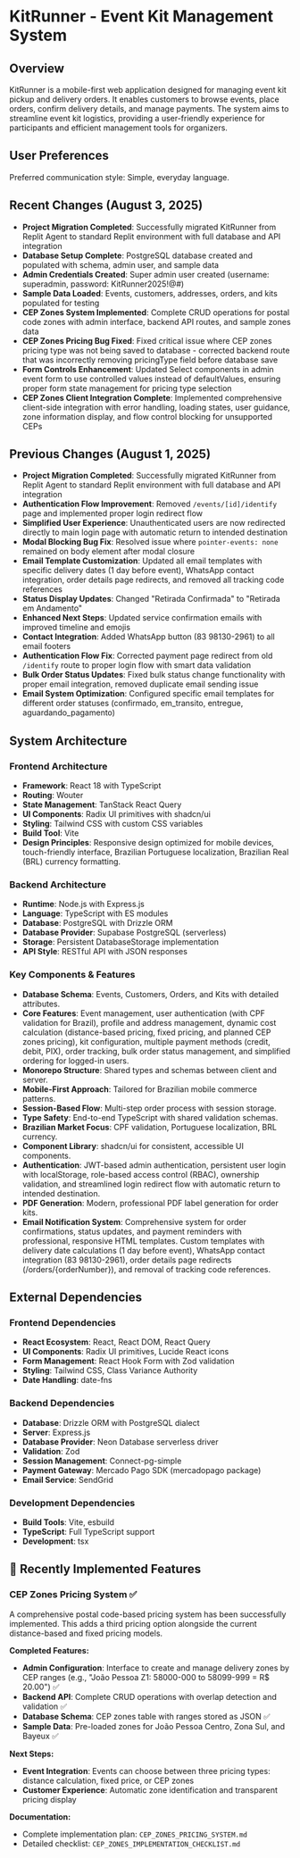 # KitRunner - Event Kit Management System

## Overview
KitRunner is a mobile-first web application designed for managing event kit pickup and delivery orders. It enables customers to browse events, place orders, confirm delivery details, and manage payments. The system aims to streamline event kit logistics, providing a user-friendly experience for participants and efficient management tools for organizers.

## User Preferences
Preferred communication style: Simple, everyday language.

## Recent Changes (August 3, 2025)
- **Project Migration Completed**: Successfully migrated KitRunner from Replit Agent to standard Replit environment with full database and API integration
- **Database Setup Complete**: PostgreSQL database created and populated with schema, admin user, and sample data
- **Admin Credentials Created**: Super admin user created (username: superadmin, password: KitRunner2025!@#)
- **Sample Data Loaded**: Events, customers, addresses, orders, and kits populated for testing
- **CEP Zones System Implemented**: Complete CRUD operations for postal code zones with admin interface, backend API routes, and sample zones data
- **CEP Zones Pricing Bug Fixed**: Fixed critical issue where CEP zones pricing type was not being saved to database - corrected backend route that was incorrectly removing pricingType field before database save
- **Form Controls Enhancement**: Updated Select components in admin event form to use controlled values instead of defaultValues, ensuring proper form state management for pricing type selection
- **CEP Zones Client Integration Complete**: Implemented comprehensive client-side integration with error handling, loading states, user guidance, zone information display, and flow control blocking for unsupported CEPs

## Previous Changes (August 1, 2025)
- **Project Migration Completed**: Successfully migrated KitRunner from Replit Agent to standard Replit environment with full database and API integration
- **Authentication Flow Improvement**: Removed `/events/[id]/identify` page and implemented proper login redirect flow
- **Simplified User Experience**: Unauthenticated users are now redirected directly to main login page with automatic return to intended destination
- **Modal Blocking Bug Fix**: Resolved issue where `pointer-events: none` remained on body element after modal closure
- **Email Template Customization**: Updated all email templates with specific delivery dates (1 day before event), WhatsApp contact integration, order details page redirects, and removed all tracking code references
- **Status Display Updates**: Changed "Retirada Confirmada" to "Retirada em Andamento" 
- **Enhanced Next Steps**: Updated service confirmation emails with improved timeline and emojis
- **Contact Integration**: Added WhatsApp button (83 98130-2961) to all email footers
- **Authentication Flow Fix**: Corrected payment page redirect from old `/identify` route to proper login flow with smart data validation
- **Bulk Order Status Updates**: Fixed bulk status change functionality with proper email integration, removed duplicate email sending issue
- **Email System Optimization**: Configured specific email templates for different order statuses (confirmado, em_transito, entregue, aguardando_pagamento)

## System Architecture

### Frontend Architecture
- **Framework**: React 18 with TypeScript
- **Routing**: Wouter
- **State Management**: TanStack React Query
- **UI Components**: Radix UI primitives with shadcn/ui
- **Styling**: Tailwind CSS with custom CSS variables
- **Build Tool**: Vite
- **Design Principles**: Responsive design optimized for mobile devices, touch-friendly interface, Brazilian Portuguese localization, Brazilian Real (BRL) currency formatting.

### Backend Architecture
- **Runtime**: Node.js with Express.js
- **Language**: TypeScript with ES modules
- **Database**: PostgreSQL with Drizzle ORM
- **Database Provider**: Supabase PostgreSQL (serverless)
- **Storage**: Persistent DatabaseStorage implementation
- **API Style**: RESTful API with JSON responses

### Key Components & Features
- **Database Schema**: Events, Customers, Orders, and Kits with detailed attributes.
- **Core Features**: Event management, user authentication (with CPF validation for Brazil), profile and address management, dynamic cost calculation (distance-based pricing, fixed pricing, and planned CEP zones pricing), kit configuration, multiple payment methods (credit, debit, PIX), order tracking, bulk order status management, and simplified ordering for logged-in users.
- **Monorepo Structure**: Shared types and schemas between client and server.
- **Mobile-First Approach**: Tailored for Brazilian mobile commerce patterns.
- **Session-Based Flow**: Multi-step order process with session storage.
- **Type Safety**: End-to-end TypeScript with shared validation schemas.
- **Brazilian Market Focus**: CPF validation, Portuguese localization, BRL currency.
- **Component Library**: shadcn/ui for consistent, accessible UI components.
- **Authentication**: JWT-based admin authentication, persistent user login with localStorage, role-based access control (RBAC), ownership validation, and streamlined login redirect flow with automatic return to intended destination.
- **PDF Generation**: Modern, professional PDF label generation for order kits.
- **Email Notification System**: Comprehensive system for order confirmations, status updates, and payment reminders with professional, responsive HTML templates. Custom templates with delivery date calculations (1 day before event), WhatsApp contact integration (83 98130-2961), order details page redirects (/orders/{orderNumber}), and removal of tracking code references.

## External Dependencies

### Frontend Dependencies
- **React Ecosystem**: React, React DOM, React Query
- **UI Components**: Radix UI primitives, Lucide React icons
- **Form Management**: React Hook Form with Zod validation
- **Styling**: Tailwind CSS, Class Variance Authority
- **Date Handling**: date-fns

### Backend Dependencies
- **Database**: Drizzle ORM with PostgreSQL dialect
- **Server**: Express.js
- **Database Provider**: Neon Database serverless driver
- **Validation**: Zod
- **Session Management**: Connect-pg-simple
- **Payment Gateway**: Mercado Pago SDK (mercadopago package)
- **Email Service**: SendGrid

### Development Dependencies
- **Build Tools**: Vite, esbuild
- **TypeScript**: Full TypeScript support
- **Development**: tsx

## 🚀 Recently Implemented Features

### CEP Zones Pricing System ✅
A comprehensive postal code-based pricing system has been successfully implemented. This adds a third pricing option alongside the current distance-based and fixed pricing models.

**Completed Features:**
- **Admin Configuration**: Interface to create and manage delivery zones by CEP ranges (e.g., "João Pessoa Z1: 58000-000 to 58099-999 = R$ 20.00") ✅
- **Backend API**: Complete CRUD operations with overlap detection and validation ✅
- **Database Schema**: CEP zones table with ranges stored as JSON ✅
- **Sample Data**: Pre-loaded zones for João Pessoa Centro, Zona Sul, and Bayeux ✅

**Next Steps:**
- **Event Integration**: Events can choose between three pricing types: distance calculation, fixed price, or CEP zones
- **Customer Experience**: Automatic zone identification and transparent pricing display

**Documentation:**
- Complete implementation plan: `CEP_ZONES_PRICING_SYSTEM.md`
- Detailed checklist: `CEP_ZONES_IMPLEMENTATION_CHECKLIST.md`